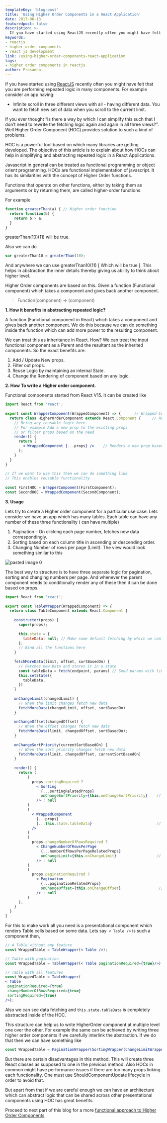 ```yaml
---
templateKey: 'blog-post'
title: 'Using Higher Order Components in a React Application'
date: 2017-06-13
featuredpost: false
description: >-
  If you have started using ReactJS recently often you might have felt that you are performing repeated logic in many components. For example consider an app having- Infinite scroll in three different views with all having different data. You want
keywords:
- reactjs
- higher order components
- react js development
link: /using-higher-order-components-react-application
tags:
- higher order components in reactjs
author: Prasanna
---
```


If you have started using [ReactJS](/react-js-development/) recently often you might have felt that you are performing repeated logic in many components. For example consider an app having:

- Infinite scroll in three different views with all - having different data.
You want to fetch new set of data when you scroll to the current limit.

If you ever thought “Is there a way by which I can simplify this such that I don’t need to rewrite the fetching logic again and again in all three views?”. Well Higher Order Component (HOC) provides solution to such a kind of problems.

HOC is a powerful tool based on which many libraries are getting developed. The objective of this article is to explain about how HOCs can help in simplifying and abstracting repeated logic in a React Applications.

Javascript in general can be treated as functional programming or object orient programming. HOCs are functional implementation of javascript. It has its similarities with the concept of Higher Order functions.

Functions that operate on other functions, either by taking them as arguments or by returning them, are called higher-order functions.

For example
```js
function greaterThan(a) { // Higher order function
  return function(b) { 
    return b > a; 
  }
}
 ```
greaterThan(10)(11) will be true.

Also we can do
```js
var greaterThan10 = greaterThan(10);
```
And anywhere we can use greaterThan10(11) [ Which will be true ]. This helps in abstraction the inner details thereby giving us ability to think about higher level.

Higher Order components are based on this. Given a function (Functional component) which takes a component and gives back another component.

> Function(component) => (component)

__1. How it benefits in abstracting repeated logic?__

A function (Functional component in React) which takes a component and gives back another component. We do this because we can do something inside the function which can add more power to the resulting component.

We can treat this as inheritance in React. How? We can treat the input functional component as a Parent and the resultant as the inherited components. So the exact benefits are:

1. Add / Update New props.
2. Filter out props.
3. Reuse Logic by maintaining an internal State.
4. Change the Rendering of component based on any logic.

__2. How To write a Higher order component.__

Functional components started from React V15. It can be created like
```jsx
import React from 'react';
 
export const WrapperComponent(WrappedComponent) => {      // Wrapped Component is the parent component
  return class HigherOrderComponent extends React.Component {     // Returns a new component
    // Bring any reusable logic here.
    // For example Add a new prop to the existing props
    // or filter props based on the need
    render() {
      return (
        < WrappedComponent {...props} />    // Renders a new prop based on any operation
      );
    }
  }
}
 
// If we want to use this then we can do something like
// This enables reusable functionality
 
const FirstHOC = WrapperComponent(FirstComponent); 
const SecondHOC = WrappedComponent(SecondComponent);
```
__3. Usage__

Lets try to create a Higher order component for a particular use case. Lets consider we have an app which has many tables. Each table can have any number of these three functionality ( can have multiple)

1. Pagination – On clicking each page number, fetches new data correspondingly.
2. Sorting based on each column title in ascending or descending order.
3. Changing Number of rows per page (Limit).
The view would look something similar to this

![pasted image 0](./images/pasted-image-0.png)

The best way to structure is to have three separate logic for pagination, sorting and changing numbers per page. And whenever the parent component needs to conditionally render any of these then it can be done based on props.

```jsx
import React from 'react';
 
export const TableWrapper(WrappedComponent) => {                           
  return class TableComponent extends React.Component {                   
 
    constructor(props) {
      super(props);
 
      this.state = {
        tableData: null; // Make some default fetching by which we can obtain this.
      };
      // Bind all the functions here
    }
 
    fetchMoreData(limit, offset, sortBasedOn) {
      // Fetches new Data and stores it in a state
      const tableData = fetch(endpoint, params) // Send params with limit, offset and sortBasedOn
      this.setState({
        tableData,
      })
    }
 
    onChangeLimit(changedLimit) {
      // when the limit changes fetch new data
      fetchMoreData(changedLimit, offset, sortBasedOn)
    }
 
    onChangeOffset(changedOffset) {
      // When the offset changes fetch new data
      fetchMoreData(limit, changedOffset, sortBasedOn);
    }
 
    onChangeSortPriority(currentSortBasedOn) {
      // When the sort priority changes fetch new data
      fetchMoreData(limit, changedOffset, currentSortBasedOn)
    }
    
    render() {
      return (
          (
            props.sortingRequired ? 
              < Sorting 
                {...sortingRelatedProps} 
                onChangeSortPriority={this.onChangeSortPriority}    // Callback for change in sort priority
              /> : null
          )
          (
            < WrappedComponent 
              {...props}
              {...this.state.tableData}                             // Render Table Data.
            />
          )                                        
          (
            props.changeNumberOfRowsRequired ? 
              < ChangeNumberOfRowsPerPage 
                {...numberOfRowsPerPageRelatedProps}
                onChangeLimit={this.onChangeLimit}                  // Callback for change in limit
              /> : null
          )
          (
            props.paginationRequired ? 
              < Pagination 
                {...paginationRelatedProps}
                onChangeOffset={this.onChangeOffset}                 // Callback for change in offset
              /> : null
          )
      );
    }
  }
}
```
 
For this to make work all you need is a presentational component which renders Table cells based on some data. Lets say``` < Table />``` is such a component then,
```jsx
// A Table without any feature
const WrappedTable = TableWrapper(< Table />);

// Table with pagination
const WrappedTable = TableWrapper(< Table paginationRequired={true}/>);

// Table with all features
const WrappedTable = TableWrapper(
< Table
 paginationRequired={true} 
 changeNumberOfRowsRequired={true} 
 sortingRequired={true} 
/>);
```
Also we can see data fetching and ```this.state.tableData``` is completely abstracted inside of the HOC.

This structure can help us to write HigherOrder component at multiple level one over the other. For example the same can be achieved by writing three higher order components if we carefully interlink the abstraction. If we do that then we can have something like

```jsx
const WrappedTable = PaginationWrapper(SortingWrapper(ChangeLimitWrapper(< Table />)));
```
But there are certain disadvantages in this method. This will create three React classes as supposed to one in the previous method. Also HOCs in common might have performance issues if there are too many props linking each functionality. One must use ShouldComponentUpdate lifecycle in order to avoid that.

 
But apart from that if we are careful enough we can have an architecture which can abstract logic that can be shared across other presentational components using HOC has great benefits.

Proceed to next part of this blog for a more [functional approach to Higher Order Components](/functional-approach-higher-order-components-recompose/)